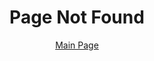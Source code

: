 <!DOCTYPE html>
<html>
	<head>
		<meta name="theme-color" content="#b5e853"/>
		<meta charset='utf-8'>
		<meta http-equiv="X-UA-Compatible" content="IE=edge">
		<meta name="viewport" content="width=device-width, initial-scale=1">
		<link rel="icon" href="{{site.baseurl}}/images/kid.png" type="image/icon type">
		<link rel="stylesheet" href="{{ '/assets/css/custom.css?v=' | append: site.github.build_revision | relative_url }}">
		<title>Maghil Vannan M</title>
	</head>
	<body>
		<div text align= "center">
			<h1>Page Not Found</h1>
			<a  href="https://maghil.github.io/" >Main Page</a>
		</div>
	</body>
</html>
